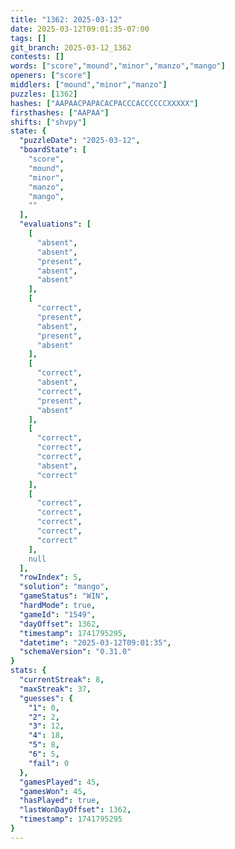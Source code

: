 ```yaml
---
title: "1362: 2025-03-12"
date: 2025-03-12T09:01:35-07:00
tags: []
git_branch: 2025-03-12_1362
contests: []
words: ["score","mound","minor","manzo","mango"]
openers: ["score"]
middlers: ["mound","minor","manzo"]
puzzles: [1362]
hashes: ["AAPAACPAPACACPACCCACCCCCCXXXXX"]
firsthashes: ["AAPAA"]
shifts: ["shvpy"]
state: {
  "puzzleDate": "2025-03-12",
  "boardState": [
    "score",
    "mound",
    "minor",
    "manzo",
    "mango",
    ""
  ],
  "evaluations": [
    [
      "absent",
      "absent",
      "present",
      "absent",
      "absent"
    ],
    [
      "correct",
      "present",
      "absent",
      "present",
      "absent"
    ],
    [
      "correct",
      "absent",
      "correct",
      "present",
      "absent"
    ],
    [
      "correct",
      "correct",
      "correct",
      "absent",
      "correct"
    ],
    [
      "correct",
      "correct",
      "correct",
      "correct",
      "correct"
    ],
    null
  ],
  "rowIndex": 5,
  "solution": "mango",
  "gameStatus": "WIN",
  "hardMode": true,
  "gameId": "1549",
  "dayOffset": 1362,
  "timestamp": 1741795295,
  "datetime": "2025-03-12T09:01:35",
  "schemaVersion": "0.31.0"
}
stats: {
  "currentStreak": 8,
  "maxStreak": 37,
  "guesses": {
    "1": 0,
    "2": 2,
    "3": 12,
    "4": 18,
    "5": 8,
    "6": 5,
    "fail": 0
  },
  "gamesPlayed": 45,
  "gamesWon": 45,
  "hasPlayed": true,
  "lastWonDayOffset": 1362,
  "timestamp": 1741795295
}
---
```

<!-- more -->
